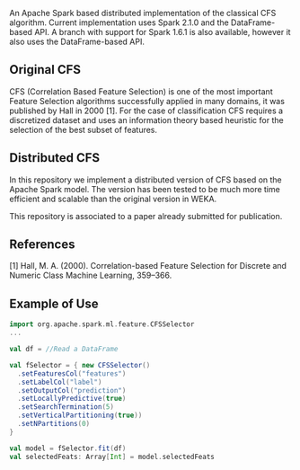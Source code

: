 An Apache Spark based distributed implementation of the classical CFS algorithm. Current implementation uses Spark 2.1.0 and the DataFrame-based API.
A branch with support for Spark 1.6.1 is also available, however it also uses the DataFrame-based API.

## Original CFS

CFS (Correlation Based Feature Selection) is one of the most important Feature Selection algorithms successfully applied in many domains, it was published by Hall in 2000 [1]. For the case of classification CFS requires a discretized dataset and uses an information theory based heuristic for the selection of the best subset of features.

## Distributed CFS

In this repository we implement a distributed version of CFS based on the Apache Spark model. The version has been tested to be much more time efficient and scalable than the original version in WEKA.

This repository is associated to a paper already submitted for publication.

## References

[1] Hall, M. A. (2000). Correlation-based Feature Selection for Discrete and Numeric Class Machine Learning, 359–366.

## Example of Use

```scala
import org.apache.spark.ml.feature.CFSSelector
...

val df = //Read a DataFrame

val fSelector = { new CFSSelector()
  .setFeaturesCol("features")
  .setLabelCol("label")
  .setOutputCol("prediction")
  .setLocallyPredictive(true)
  .setSearchTermination(5)
  .setVerticalPartitioning(true))
  .setNPartitions(0)
}

val model = fSelector.fit(df)
val selectedFeats: Array[Int] = model.selectedFeats
```